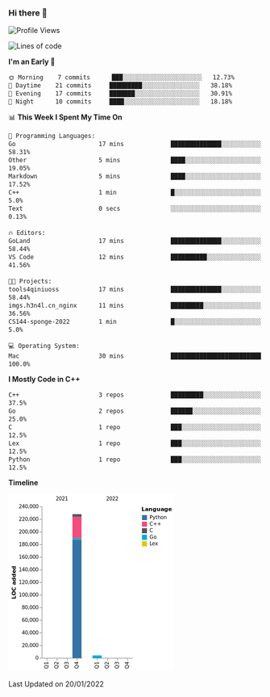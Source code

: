 ### Hi there 👋

<!--START_SECTION:waka-->
![Profile Views](http://img.shields.io/badge/Profile%20Views-1-blue)

![Lines of code](https://img.shields.io/badge/From%20Hello%20World%20I%27ve%20Written-232%20Thousand%20lines%20of%20code-blue)

**I'm an Early 🐤** 

```text
🌞 Morning    7 commits      ███░░░░░░░░░░░░░░░░░░░░░░   12.73% 
🌆 Daytime    21 commits     █████████░░░░░░░░░░░░░░░░   38.18% 
🌃 Evening    17 commits     ███████░░░░░░░░░░░░░░░░░░   30.91% 
🌙 Night      10 commits     ████░░░░░░░░░░░░░░░░░░░░░   18.18%

```


📊 **This Week I Spent My Time On** 

```text
💬 Programming Languages: 
Go                       17 mins             ██████████████░░░░░░░░░░░   58.31% 
Other                    5 mins              ████░░░░░░░░░░░░░░░░░░░░░   19.05% 
Markdown                 5 mins              ████░░░░░░░░░░░░░░░░░░░░░   17.52% 
C++                      1 min               █░░░░░░░░░░░░░░░░░░░░░░░░   5.0% 
Text                     0 secs              ░░░░░░░░░░░░░░░░░░░░░░░░░   0.13%

🔥 Editors: 
GoLand                   17 mins             ██████████████░░░░░░░░░░░   58.44% 
VS Code                  12 mins             ██████████░░░░░░░░░░░░░░░   41.56%

🐱‍💻 Projects: 
tools4qiniuoss           17 mins             ██████████████░░░░░░░░░░░   58.44% 
imgs.h3n4l.cn_nginx      11 mins             █████████░░░░░░░░░░░░░░░░   36.56% 
CS144-sponge-2022        1 min               █░░░░░░░░░░░░░░░░░░░░░░░░   5.0%

💻 Operating System: 
Mac                      30 mins             █████████████████████████   100.0%

```

**I Mostly Code in C++** 

```text
C++                      3 repos             █████████░░░░░░░░░░░░░░░░   37.5% 
Go                       2 repos             ██████░░░░░░░░░░░░░░░░░░░   25.0% 
C                        1 repo              ███░░░░░░░░░░░░░░░░░░░░░░   12.5% 
Lex                      1 repo              ███░░░░░░░░░░░░░░░░░░░░░░   12.5% 
Python                   1 repo              ███░░░░░░░░░░░░░░░░░░░░░░   12.5%

```


**Timeline**

![Chart not found](https://raw.githubusercontent.com/h3n4l/h3n4l/main/charts/bar_graph.png) 


 Last Updated on 20/01/2022
<!--END_SECTION:waka-->

